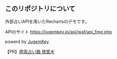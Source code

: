 ## このリポジトリについて

外部占いAPIを用いたRechartsのデモです。

APIのサイト <https://jugemkey.jp/api/waf/api_free.php>

powerd by [JugemKey](http://jugemkey.jp/api/)

【PR】[原宿占い館 塔里木](http://www.tarim.co.jp/)